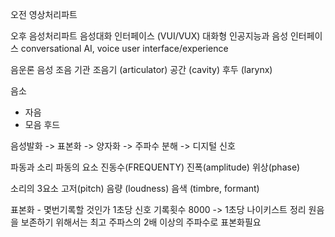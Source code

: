오전 
영상처리파트

오후
음성처리파트
음성대화 인터페이스 (VUI/VUX)
대화형 인공지능과 음성 인터페이스
conversational AI, voice user interface/experience

음운론
음성 조음 기관
조음기 (articulator)
공간 (cavity)
후두 (larynx)

음소
- 자음 
- 모음
후드

음성발화 -> 표본화 -> 양자화 -> 주파수 분해 -> 디지털 신호

파동과 소리
파동의 요소
진동수(FREQUENTY)
진폭(amplitude)
위상(phase)

소리의 3요소
고저(pitch)
음량 (loudness)
음색 (timbre, formant)

표본화 - 몇번기록할 것인가
1초당 신호 기록횟수
8000 -> 1초당
나이키스트 정리
원음을 보존하기 위해서는 최고 주파스의 2배 이상의 주파수로 표본화필요